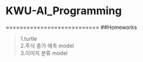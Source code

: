 # KWU-AI_Programming
===========================
##Homeworks 
>1.turtle  
>2.주식 종가 예측 model   
>3.이미지 분류 model

